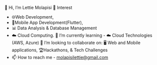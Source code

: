 👋 Hi, I’m Lettie Molapisi
👀 Interest
-  🌐Web Development,
-  📱Mobile App Development(Flutter),
-  📊 Data Analysis & Database Management
-  ☁️ Cloud Computing.
  🌱 I’m currently learning - ☁️ Cloud Technologies (AWS, Azure)
  💞️ I’m looking to collaborate on: 🖥️ Web and Mobile applications, 🏆Hackathons, & Tech Challenges
- 📫 How to reach me - molapisilettie@gmail.com

<!---
lettieMolapisi/lettieMolapisi is a ✨ special ✨ repository because its `README.md` (this file) appears on your GitHub profile.
You can click the Preview link to take a look at your changes.
--->
